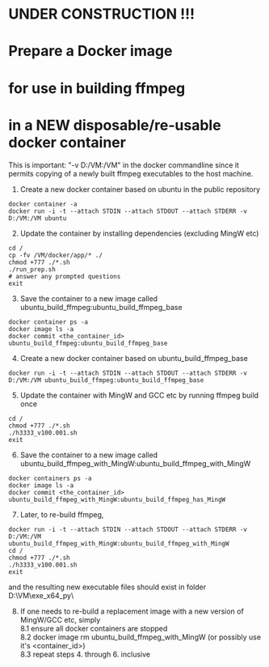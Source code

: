 # UNDER CONSTRUCTION !!!

# Prepare a Docker image  
# for use in building ffmpeg  
# in a NEW disposable/re-usable docker container  

This is important:  "-v D:/VM:/VM"  in the docker commandline
since it permits copying of a newly built ffmpeg executables
to the host machine.
 

1. Create a new docker container based on ubuntu in the public repository
```
docker container -a
docker run -i -t --attach STDIN --attach STDOUT --attach STDERR -v D:/VM:/VM ubuntu
```

2. Update the container by installing dependencies (excluding MingW etc)
```
cd /
cp -fv /VM/docker/app/* ./
chmod +777 ./*.sh
./run_prep.sh
# answer any prompted questions
exit
```

3. Save the container to a new image called ubuntu_build_ffmpeg:ubuntu_build_ffmpeg_base
```
docker container ps -a
docker image ls -a
docker commit <the_container_id> ubuntu_build_ffmpeg:ubuntu_build_ffmpeg_base
```

4. Create a new docker container based on ubuntu_build_ffmpeg_base
```
docker run -i -t --attach STDIN --attach STDOUT --attach STDERR -v D:/VM:/VM ubuntu_build_ffmpeg:ubuntu_build_ffmpeg_base
```

5. Update the container with MingW and GCC etc by running ffmpeg build once
```
cd /
chmod +777 ./*.sh
./h3333_v100.001.sh
exit
```

6. Save the container to a new image called ubuntu_build_ffmpeg_with_MingW:ubuntu_build_ffmpeg_with_MingW
```
docker containers ps -a
docker image ls -a
docker commit <the_container_id> ubuntu_build_ffmpeg_with_MingW:ubuntu_build_ffmpeg_has_MingW
```

7. Later, to re-build ffmpeg, 
```
docker run -i -t --attach STDIN --attach STDOUT --attach STDERR -v D:/VM:/VM ubuntu_build_ffmpeg_with_MingW:ubuntu_build_ffmpeg_with_MingW
cd /
chmod +777 ./*.sh
./h3333_v100.001.sh
exit
```
and the resulting new executable files should exist in folder D:\VM\exe_x64_py\  

8. If one needs to re-build a replacement image with a new version of MingW/GCC etc, simply   
8.1 ensure all docker containers are stopped  
8.2 docker image rm ubuntu_build_ffmpeg_with_MingW (or possibly use it's <container_id>)  
8.3 repeat steps 4. through 6. inclusive  
